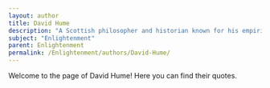 ```yaml
---
layout: author
title: David Hume
description: "A Scottish philosopher and historian known for his empiricism and skepticism, Hume's essays explored human understanding and challenged traditional notions of causation and religion."
subject: "Enlightenment"
parent: Enlightenment
permalink: /Enlightenment/authors/David-Hume/
---
```


Welcome to the page of David Hume! Here you can find their quotes.
